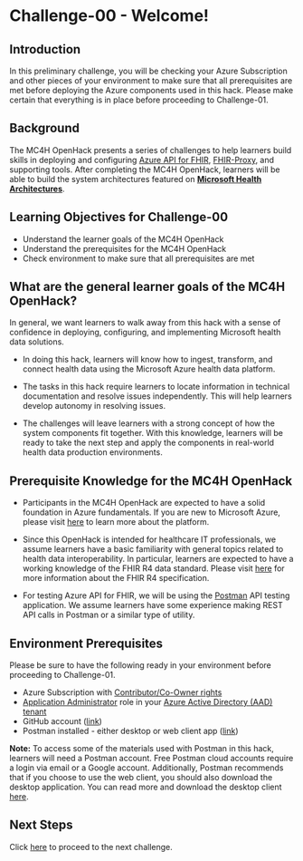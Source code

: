 # Challenge-00 - Welcome!

## Introduction 
In this preliminary challenge, you will be checking your Azure Subscription and other pieces of your environment to make sure that all prerequisites are met before deploying the Azure components used in this hack. Please make certain that everything is in place before proceeding to Challenge-01.

## Background 
The MC4H OpenHack presents a series of challenges to help learners build skills in deploying and configuring [Azure API for FHIR](https://docs.microsoft.com/en-us/azure/healthcare-apis/azure-api-for-fhir/overview), [FHIR-Proxy](https://github.com/microsoft/fhir-proxy), and supporting tools. After completing the MC4H OpenHack, learners will be able to build the system architectures featured on __[Microsoft Health Architectures](https://microsoft.github.io/health-architectures/)__.
 
## Learning Objectives for Challenge-00
+ Understand the learner goals of the MC4H OpenHack
+ Understand the prerequisites for the MC4H OpenHack
+ Check environment to make sure that all prerequisites are met

## What are the general learner goals of the MC4H OpenHack?
In general, we want learners to walk away from this hack with a sense of confidence in deploying, configuring, and implementing Microsoft health data solutions.

+ In doing this hack, learners will know how to ingest, transform, and connect health data using the Microsoft Azure health data platform.

+ The tasks in this hack require learners to locate information in technical documentation and resolve issues independently. This will help learners develop autonomy in resolving issues.

+ The challenges will leave learners with a strong concept of how the system components fit together. With this knowledge, learners will be ready to take the next step and apply the components in real-world health data production environments.  

## Prerequisite Knowledge for the MC4H OpenHack

+ Participants in the MC4H OpenHack are expected to have a solid foundation in Azure fundamentals. If you are new to Microsoft Azure, please visit [here](https://docs.microsoft.com/en-us/learn/paths/az-900-describe-cloud-concepts/) to learn more about the platform.

+ Since this OpenHack is intended for healthcare IT professionals, we assume learners have a basic familiarity with general topics related to health data interoperability. In particular, learners are expected to have a working knowledge of the FHIR R4 data standard. Please visit [here](https://hl7.org/fhir/R4/) for more information about the FHIR R4 specification.

+ For testing Azure API for FHIR, we will be using the [Postman](https://www.postman.com/api-platform/api-testing/) API testing application. We assume learners have some experience making REST API calls in Postman or a similar type of utility.

## Environment Prerequisites
Please be sure to have the following ready in your environment before proceeding to Challenge-01.

+ Azure Subscription with [Contributor/Co-Owner rights](https://docs.microsoft.com/en-us/azure/role-based-access-control/built-in-roles)
+ [Application Administrator](https://docs.microsoft.com/en-us/azure/active-directory/roles/permissions-reference#all-roles) role in your [Azure Active Directory (AAD) tenant](https://docs.microsoft.com/en-us/azure/active-directory/fundamentals/active-directory-whatis#:~:text=Azure%20tenant,tenant%20represents%20a%20single%20organization.)
+ GitHub account ([link](https://github.com/))
+ Postman installed - either desktop or web client app ([link](https://www.postman.com/))

__Note:__ To access some of the materials used with Postman in this hack, learners will need a Postman account. Free Postman cloud accounts require a login via email or a Google account. Additionally, Postman recommends that if you choose to use the web client, you should also download the desktop application. You can read more and download the desktop client [here](https://www.postman.com/downloads/?utm_source=postman-home).

## Next Steps

Click [here](../Challenge-01/Readme.md) to proceed to the next challenge.


